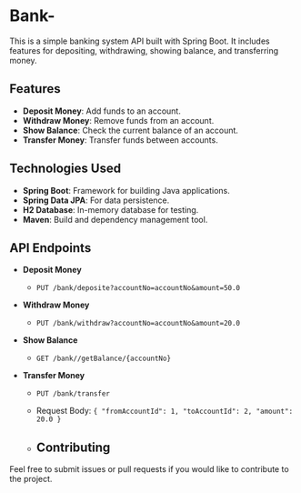 # Bank-
This is a simple banking system API built with Spring Boot. It includes features for depositing, withdrawing, showing balance, and transferring money.

## Features

- **Deposit Money**: Add funds to an account.
- **Withdraw Money**: Remove funds from an account.
- **Show Balance**: Check the current balance of an account.
- **Transfer Money**: Transfer funds between accounts.

## Technologies Used

- **Spring Boot**: Framework for building Java applications.
- **Spring Data JPA**: For data persistence.
- **H2 Database**: In-memory database for testing.
- **Maven**: Build and dependency management tool.

## API Endpoints

- **Deposit Money**
    - `PUT /bank/deposite?accountNo=accountNo&amount=50.0`
   
- **Withdraw Money**
    - `PUT /bank/withdraw?accountNo=accountNo&amount=20.0`

- **Show Balance**
    - `GET /bank//getBalance/{accountNo}`
- **Transfer Money**
    - `PUT /bank/transfer`
    - Request Body: `{ "fromAccountId": 1, "toAccountId": 2, "amount": 20.0 }`
 
    - ## Contributing

Feel free to submit issues or pull requests if you would like to contribute to the project.
